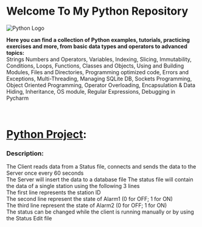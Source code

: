 # Welcome To My Python Repository 
![Python Logo](https://upload.wikimedia.org/wikipedia/commons/c/c3/Python-logo-notext.svg)

**Here you can find a collection of Python examples, tutorials, practicing exercises and more, from basic data types and operators to advanced topics:<br/>**
Strings Numbers and Operators, Variables, Indexing, Slicing, Immutability, Conditions, Loops, Functions, Classes and Objects, Using and Building Modules, Files and Directories, Programming optimized code, Errors and Exceptions, Multi-Threading, Managing SQLite DB, Sockets Programming, Object Oriented Programming, Operator Overloading, Encapsulation & Data Hiding, Inheritance, OS module, Regular Expressions, Debugging in Pycharm

<br/>

# [Python Project](./Python%20Project):
### Description:
The Client reads data from a Status file, connects and sends the data to the Server once every 60 seconds<br/>
The Server will insert the data to a database file
The status file will contain the data of a single station using the following 3 lines<br/>
The first line represents the station ID<br/>
The second line represent the state of Alarm1 (0 for OFF; 1 for ON)<br/>
The third line represent the state of Alarm2 (0 for OFF; 1 for ON)<br/>
The status can be changed while the client is running manually or by using the Status Edit file
